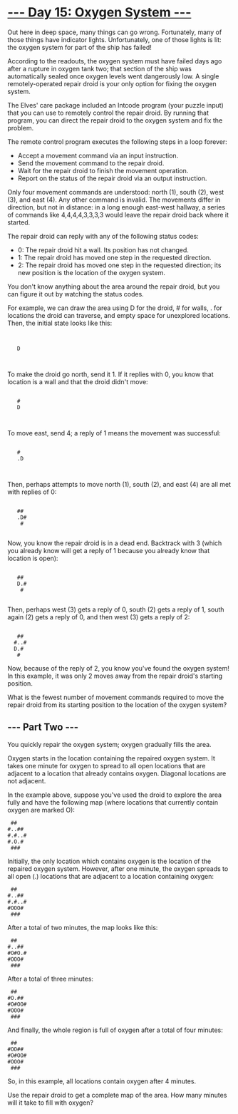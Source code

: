 # [--- Day 15: Oxygen System ---](https://adventofcode.com/2019/day/15)
Out here in deep space, many things can go wrong. Fortunately, many of those things have indicator lights. Unfortunately, one of those lights is lit: the oxygen system for part of the ship has failed!

According to the readouts, the oxygen system must have failed days ago after a rupture in oxygen tank two; that section of the ship was automatically sealed once oxygen levels went dangerously low. A single remotely-operated repair droid is your only option for fixing the oxygen system.

The Elves' care package included an Intcode program (your puzzle input) that you can use to remotely control the repair droid. By running that program, you can direct the repair droid to the oxygen system and fix the problem.

The remote control program executes the following steps in a loop forever:

- Accept a movement command via an input instruction.
- Send the movement command to the repair droid.
- Wait for the repair droid to finish the movement operation.
- Report on the status of the repair droid via an output instruction.

Only four movement commands are understood: north (1), south (2), west (3), and east (4). Any other command is invalid. The movements differ in direction, but not in distance: in a long enough east-west hallway, a series of commands like 4,4,4,4,3,3,3,3 would leave the repair droid back where it started.

The repair droid can reply with any of the following status codes:

- 0: The repair droid hit a wall. Its position has not changed.
- 1: The repair droid has moved one step in the requested direction.
- 2: The repair droid has moved one step in the requested direction; its new position is the location of the oxygen system.

You don't know anything about the area around the repair droid, but you can figure it out by watching the status codes.

For example, we can draw the area using D for the droid, # for walls, . for locations the droid can traverse, and empty space for unexplored locations. Then, the initial state looks like this:
```
      
      
   D  
      
      
```
To make the droid go north, send it 1. If it replies with 0, you know that location is a wall and that the droid didn't move:
```
      
   #  
   D  
      
      
```
To move east, send 4; a reply of 1 means the movement was successful:
```
      
   #  
   .D 
      
      
```
Then, perhaps attempts to move north (1), south (2), and east (4) are all met with replies of 0:
```
      
   ## 
   .D#
    # 
      
```
Now, you know the repair droid is in a dead end. Backtrack with 3 (which you already know will get a reply of 1 because you already know that location is open):
```
      
   ## 
   D.#
    # 
      
```
Then, perhaps west (3) gets a reply of 0, south (2) gets a reply of 1, south again (2) gets a reply of 0, and then west (3) gets a reply of 2:
```
      
   ## 
  #..#
  D.# 
   #  
```
Now, because of the reply of 2, you know you've found the oxygen system! In this example, it was only 2 moves away from the repair droid's starting position.

What is the fewest number of movement commands required to move the repair droid from its starting position to the location of the oxygen system?

## --- Part Two ---
You quickly repair the oxygen system; oxygen gradually fills the area.

Oxygen starts in the location containing the repaired oxygen system. It takes one minute for oxygen to spread to all open locations that are adjacent to a location that already contains oxygen. Diagonal locations are not adjacent.

In the example above, suppose you've used the droid to explore the area fully and have the following map (where locations that currently contain oxygen are marked O):
```
 ##   
#..## 
#.#..#
#.O.# 
 ###  
```
Initially, the only location which contains oxygen is the location of the repaired oxygen system. However, after one minute, the oxygen spreads to all open (.) locations that are adjacent to a location containing oxygen:
```
 ##   
#..## 
#.#..#
#OOO# 
 ###  
```
After a total of two minutes, the map looks like this:
```
 ##   
#..## 
#O#O.#
#OOO# 
 ###  
```
After a total of three minutes:
```
 ##   
#O.## 
#O#OO#
#OOO# 
 ###  
```
And finally, the whole region is full of oxygen after a total of four minutes:
```
 ##   
#OO## 
#O#OO#
#OOO# 
 ###  
```
So, in this example, all locations contain oxygen after 4 minutes.

Use the repair droid to get a complete map of the area. How many minutes will it take to fill with oxygen?